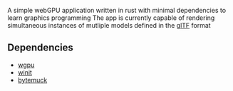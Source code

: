 A simple webGPU application written in rust with minimal dependencies to learn graphics programming
The app is currently capable of rendering simultaneous instances of mutliple models defined in the [glTF](https://www.khronos.org/gltf/) format
## Dependencies
- [wgpu](https://crates.io/crates/wgpu)
- [winit](https://crates.io/crates/winit)
- [bytemuck](https://crates.io/crates/bytemuck)
